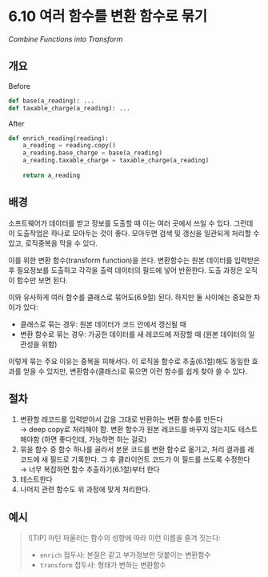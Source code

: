 # 6.10 여러 함수를 변환 함수로 묶기

_Combine Functions into Transform_

## 개요

Before

```python
def base(a_reading): ...
def taxable_charge(a_reading): ...
```

After

```python
def enrich_reading(reading):
    a_reading = reading.copy()
    a_reading.base_charge = base(a_reading)
    a_reading.taxable_charge = taxable_charge(a_reading)
    
    return a_reading
```

## 배경

소프트웨어가 데이터를 받고 정보를 도출할 때 이는 여러 곳에서 쓰일 수 있다. 그런데 이 도출작업은 하나로 모아두는 것이 좋다.
모아두면 검색 및 갱신을 일관되게 처리할 수 있고, 로직중복을 막을 수 있다.

이를 위한 변환 함수(transform function)을 쓴다. 변환함수는 원본 데이터를 입력받은 후 필요정보를 도출하고 각각을 출력 데이터의 필드에 넣어 반환한다.
도출 과정은 오직 이 함수만 보면 된다.

이와 유사하게 여러 함수를 클래스로 묶어도(6.9절) 된다. 하지만 둘 사이에는 중요한 차이가 있다:
- 클래스로 묶는 경우: 원본 데이터가 코드 안에서 갱신될 때
- 변환 함수로 묶는 경우: 가공한 데이터를 새 레코드에 저장할 때 (원본 데이터의 일관성을 위함)

이렇게 묶는 주요 이유는 중복을 피해서다. 이 로직을 함수로 추출(6.1절)해도 동일한 효과를 얻을 수 있지만, 변환함수(클래스)로 묶으면 이런 함수를 쉽게 찾아 쓸 수 있다.

## 절차

1. 변환할 레코드를 입력받아서 값을 그대로 반환하는 변환 함수를 만든다 <br />
→ deep copy로 처리해야 함. 변환 함수가 원본 레코드를 바꾸지 않는지도 테스트 해야함 (하면 좋다인데, 가능하면 하는 걸로)
2. 묶을 함수 중 함수 하나를 골라서 본문 코드를 변환 함수로 옮기고, 처리 결과를 레코드에 새 필드로 기록한다. 그 후 클라이언트 코드가 이 필드를 쓰도록 수정한다 <br />
→ 너무 복잡하면 함수 추출하기(6.1절)부터 한다
3. 테스트한다
4. 나머지 관련 함수도 위 과정에 맞게 처리한다.

## 예시



> ![TIP]
> 마틴 파울러는 함수의 성향에 따라 이런 이름을 즐겨 짓는다:
> 
> - `enrich` 접두사: 본질은 같고 부가정보만 덧붙이는 변환함수
> - `transform` 접두사: 형태가 변하는 변환함수
